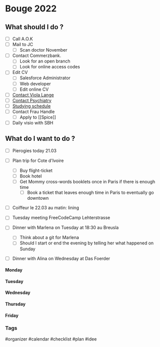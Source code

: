 # Bouge 2022

## What should I do ?
- [ ] Call A.O.K
- [ ] Mail to JC
  - [ ] Scan doctor November 
- [ ] Contact Commerzbank. 
  - [ ] Look for an open branch
  - [ ] Look for online access codes
- [ ] Edit CV
  - [ ] Salesforce Administrator
  - [ ] Web developer
  - [ ] Edit online CV
- [ ] [Contact Viola Lange](Adress_Book)
- [ ] [Contact Psychiatry](Adress_Book)
- [ ]  [Studying schedule](Studies)
- [ ] Contact Frau Handle
  - [ ] Apply to [[Spice]]
- [ ] Daily visio with SBH

## What do I want to do ?
- [ ] Pierogies today 21.03
- [ ] Plan trip for Cote d'Ivoire
  - [ ] Buy flight-ticket
  - [ ] Book hotel
  - [ ] Get Mommy cross-words booklets once in Paris if there is enough time
    - [ ] Book a ticket that leaves enough time in Paris to eventually go downtown 
- [ ] Coiffeur le 22.03 au matin: lining
- [ ] Tuesday meeting FreeCodeCamp Lehterstrasse
- [ ] Dinner with Marlena on Tuesday at 18:30 au Breusla
  - [ ] Think about a git for Marlena
  - [ ] Should I start or end the evening by telling her what happened on Sunday
- [ ] Dinner with Alina on Wednesday at Das Foerder 


#### Monday

#### Tuesday

#### Wednesday

#### Thursday

#### Friday


### Tags
#organizer #calendar #checklist #plan #idee

